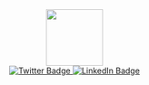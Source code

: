 <div id="header" align="center">
  <img src="https://media.giphy.com/media/26tOZ42Mg6pbTUPHW/giphy.gif" width="100"/>
</div>
  
<div id="badges" align="center">
  <a href="https://twitter.com/AdoreDraoi">
  <img src="https://img.shields.io/badge/Twitter-blue?style=for-the-badge&logo=twitter&logoColor=white" alt="Twitter Badge"/>
  </a>
  
  <a href="https://www.linkedin.com/in/demiyah-randall/">
    <img src="https://img.shields.io/badge/LinkedIn-blue?style=for-the-badge&logo=linkedin&logoColor=white" alt="LinkedIn Badge"/>
  </a>
 
<div id="profile views" align="center">
  <img src="https://komarev.com/ghpvc/?username=your-github-username&style=flat-square&color=blue" alt=""/>
  
</div>
